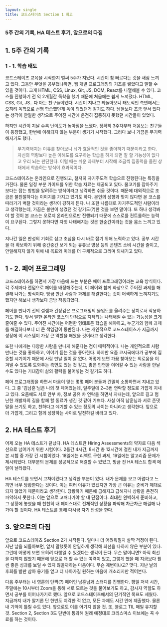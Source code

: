 ```yaml
---
layout: single
title: 코드스테이츠 Section 1 회고
---
```

### 5주 간의 기록, HA 테스트 후기, 앞으로의 다짐

## 1. 5주 간의 기록

### 1 - 1. 학습 태도

코드스테이츠 교육을 시작한지 벌써 5주가 지났다. 시간이 참 빠르다는 것을 새삼 느끼고 있다. 그동안 무엇을 공부했냐하면, 웹 개발 프로그래밍의 기초를 쌓았다고 말할 수 있을 것이다. 크게 HTML, CSS, Linux, Git, JS, DOM, React를 나열해볼 수 있다. 코스를 진행하기 전 약 2개월간 독학을 했기 때문에 처음에는 쉽게 느껴졌다. HTML, CSS, Git, JS.. 다 아는 친구들이었다. 시간이 지나고 되돌아보니 태도적인 측면에서는 오히려 독학으로 선행 학습했던게 독이 되었던거 같기도 하다. 남들보다 조금 앞서 있다는 생각이 안일한 생각으로 주어진 시간에 온전히 집중하지 못했던 시간들이 있었다. 

하지만 시간이 지날 수록 난이도가 높아짐을 느꼈다. 정확히 3주차부터 처음보는 친구들이 등장했고, 한번에 이해되지 않는 부분이 생기기 시작했다. 그러다 보니 가끔은 무기력해지기도 했다. 

> 무기력해지는 이유를 찾아보니 뇌가 효율적인 것을 좋아하기 때문이라고 한다. 자신의 역량보다 높은 이해도를 요구하는 학습을 하게 되면 잘 할 가능성이 없다고 우리 뇌는 판단한다. 이럴 때는 쉬운 과제부터 시작해 조금씩 집중력을 올린 상태에서 학습하는 방식이 효과적이다.

코드스테이츠는 온라인으로 진행되고, 철저히 자기주도적 학습으로 진행된다는 특징을 가진다. 물론 일정 부분 가이드를 위한 학습 자료는 제공되고 있다. 물고기를 잡아주기 보다는 잡는 방법을 알려주는 방식이라고 생각하면 쉬울 것이다. 때문에 대외적으로 조금은 불친절하다는 이미지를 가지고 있기도 하다. 본인의 성향과 맞지 않다면 본 코스를 따라가기 벅찰 것이라는 생각이 강하게 든다. 나 또한 나름대로 자기주도적인 사람이라고 생각했는데, 가끔은 불만이 생겼던 것 같기도(?)한 것을 보면 말이다. 또 하나 생각봐야 할 것이 본 코스는 오로지 온라인으로만 진행되기 때문에 스스로를 컨트롤하는 능력이 요구된다. 그렇지 못하다면 자칫 나태해지는 것은 한순간이라는 것을 몸소 느끼고 있다.

지나간 일은 반성의 기회로 삼고 초심을 다시 바로 잡기 위해 노력하고 있다. 공부 시간을 더 확보하기 위해 중간중간 보게 되는 유튜브 영상 등의 콘텐츠 소비 시간을 줄이고, 안일해지지 않기 위해 내 목표와 미래를 더 구체적으로 그리며 되새기고 있다.

## 1 - 2. 페어 프로그래밍

코드스테이츠를 하면서 가장 마음에 드는 부분은 페어 프로그래밍이라는 교육 방식이다. 각 주제마다 랜덤으로 페어를 배정해주는데, 이 페어와 함께 화상으로 주어진 과제를 해결해 나가는 방식이다. 방금 만난 사람과 과제를 해결한다는 것이 어색하게 느껴지기도 했지만 해보니 생각보다 금방 적응되었다. 

페어를 만나기 전의 설렘과 긴장감은 프로그래밍의 몰입도를 올려주는 장치로서 작용하기도 한다. 앞서 말한 온라인 코스의 단점으로 지적되는 나태해질 수 있는 가능성을 크게 줄여줄 수 있다. 주어진 시간에는 어떤한 형태로든 학습을 해야하고, 누군가와 함께 과제를 해결하다보니 더 큰 책임감이 동반된다. 나는 개인적으로 코드스테이츠가 지금까지 성장에 이 시스템이 가장 큰 역할을 해왔을 것이라고 생각한다. 

또한 나에게는 다양한 사람을 만나게 해준다는 점이 매력적이다. 나는 개인적으로 사람 만나는 것을 좋아하고, 이야기 듣는 것을 좋아한다. 하지만 요즘 코시국에다가 공부에 집중할 시기이기 때문에 사람 만날 일이 잘 없다. 어떻게 보면 가끔 찾아오는 외로움을 이겨낼 수 있도록 도와주는 측면도 있는 것 같고, 좋은 인연을 이어갈 수 있는 사람을 만날 수도 있다는 기대감이 삶의 활력을 불어넣는 것 같기도 하다. 

페어 프로그래밍을 하면서 마음이 맞는 몇몇 페어 분들과 긴밀히 소통하면서 지내고 있다. 그 중 '김남훈'님은 나의 첫 페어였는데, 일주일에 2~3번 연락할 정도로 가깝게 지내고 있다. 요즘에도 서로 안부 차, 정보 공유 차 연락을 하면서 지내는데, 앞으로 길고 험난한 개발자의 길을 함께 할 동료가 생긴 것 같아 기쁘다. 사실 아직 남훈님과 서로 존댓말을 쓰기도 하고, 친하다고 얘기할 수 있는 정도의 사이는 아니라고 생각한다. 앞으로 더 가깝게, 그리고 함께 성장하는 사이로 발전하길 바라고 있다. 

## 2. HA 테스트 후기

어제 오늘 HA 테스트가 끝났다. HA 테스트란 Hiring Assessments의 약자로 다음 섹션으로 넘어가기 위한 시험이다. 2틀간 4시간, 8시간 총 12시간에 걸친 내가 지금까지 본 시험 중 가장 긴 시험이었다. 18일에는 리액트 구현 과제, 19일에는 알고리즘 문제가 제시되었다. 대부분의 문제를 성공적으로 해결할 수 있었고, 방금 전 HA 테스트 합격 메일이 날라왔다.

HA 테스트를 보면서 고쳐야겠다고 생각한 부분이 있다. 내가 문제를 보고 어렵다고 느끼면 너무 당황한다는 것이다. 이는 여러 이유가 있겠지만 가장 큰 이유는 준비가 제대로 되지 않았기 때문이라고 생각한다. 당황하기 때문에 급해지고 급해지니 상황을 온전히 파악하지 못한다. 이는 앞으로 고쳐나가야 할 내 단점이다. 최대한 완벽하게 준비하고, 그 상황에 놓였을 때 천천히 내 페이스대로 전체적인 상황을 파악해 차근차근 해결해 나가야 할 것이다. HA 테스트를 통해 다시금 자기 반성을 한다.

## 3. 앞으로의 다짐

앞으로 코드스테이츠 Section 2가 시작된다. 얼마나 더 어려워질지 살짝 걱정이 된다. 지난 날을 되돌아보면, 앞서 말했듯이 안일하게 생각해 최선을 다하지 않은 부분이 있다. 그런데 어떻게 보면 오히려 다행일 수 있겠다는 생각이 든다. 무슨 말이냐면? 아직 최선을 다하지 않았기 때문에 앞으로 더 할 수 있는 여력이 있고, 그렇게 했을 때 지금보다 훨씬 좋은 성과를 보일 수 있지 않을까하는 마음이다. 무슨 궤변이냐고? 맞다. 지난 날의 후회를 발판 삼아 용기를 얻고 더 나아가길 원하는 마음에 개소리지만 적어본다.

다음 주부터는 내 영혼의 단짝(?) 페어인 남훈님과 스터디를 진행한다. 평일 저녁 시간, 주말에는 10시부터 Zoom을 통해 서로 모르는 것을 물어보기도 하고, 감시자 역할도 하면서 공부를 이어나가기로 했다. 앞으로 코드스테이츠에서의 단기적인 목표도 세웠다. 지금까지 내가 알기론 단 한번도 지각한 적 없고, 모든 과제도 시간 안에 제출했다. 물론 내 기억이 틀릴 수도 있다. 앞으로도 이를 어기지 않을 것. 또, 블로그 TIL 매일 유지할 것. Section 2, Section 3도 단번에 통과해 원래 예정대로 크리스마스 이브에는 꼭 수료를 하는 것이다.
